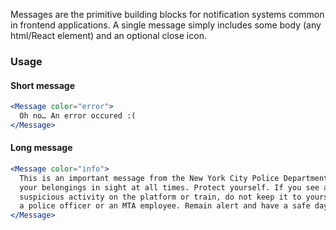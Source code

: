 Messages are the primitive building blocks for notification systems common in frontend applications. A single message simply includes some body (any html/React element) and an optional close icon.

### Usage

#### Short message

```jsx
<Message color="error">
  Oh no… An error occured :(
</Message>
```

#### Long message

```jsx
<Message color="info">
  This is an important message from the New York City Police Department. Keep
  your belongings in sight at all times. Protect yourself. If you see a
  suspicious activity on the platform or train, do not keep it to yourself. Tell
  a police officer or an MTA employee. Remain alert and have a safe day!
</Message>
```
